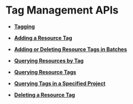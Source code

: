 # Tag Management APIs<a name="dws_02_0045"></a>

-   **[Tagging](tagging.md)**  

-   **[Adding a Resource Tag](adding-a-resource-tag.md)**  

-   **[Adding or Deleting Resource Tags in Batches](adding-or-deleting-resource-tags-in-batches.md)**  

-   **[Querying Resources by Tag](querying-resources-by-tag.md)**  

-   **[Querying Resource Tags](querying-resource-tags.md)**  

-   **[Querying Tags in a Specified Project](querying-tags-in-a-specified-project.md)**  

-   **[Deleting a Resource Tag](deleting-a-resource-tag.md)**  


